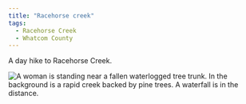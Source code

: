 ```yaml
---
title: "Racehorse creek"
tags:
  - Racehorse Creek
  - Whatcom County
---
```


A day hike to Racehorse Creek.

![A woman is standing near a fallen waterlogged tree trunk. In the background is a rapid creek backed by pine trees. A waterfall is in the distance.](/assets/images/2018/2018-12-14-racehorse-creek.jpg)